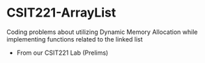 # CSIT221-ArrayList
Coding problems about utilizing Dynamic Memory Allocation while implementing functions related to the linked list 
- From our CSIT221 Lab (Prelims)
